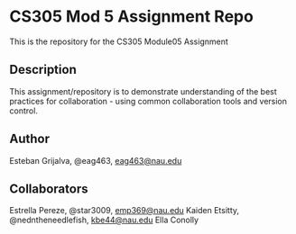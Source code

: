 # CS305 Mod 5 Assignment Repo
This is the repository for the CS305 Module05 Assignment  
## Description  
This assignment/repository is to demonstrate understanding of the best practices for collaboration - using common collaboration tools and version control.  
## Author  
Esteban Grijalva, @eag463, eag463@nau.edu 
## Collaborators  
Estrella Pereze, @star3009, emp369@nau.edu
Kaiden Etsitty, @nedntheneedlefish, kbe44@nau.edu
Ella Conolly

